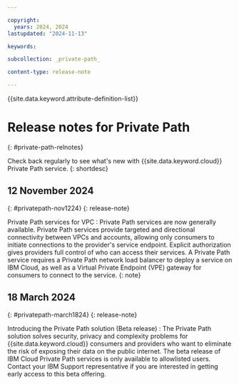 ```yaml
---

copyright:
  years: 2024, 2024
lastupdated: "2024-11-13"

keywords:

subcollection: _private-path_

content-type: release-note

---
```


{{site.data.keyword.attribute-definition-list}}

# Release notes for Private Path
{: #private-path-relnotes}

Check back regularly to see what's new with {{site.data.keyword.cloud}} Private Path service.
{: shortdesc}

## 12 November 2024
{: #privatepath-nov1224}
{: release-note}

Private Path services for VPC
: Private Path services are now generally available. Private Path services provide targeted and directional connectivity between VPCs and accounts, allowing only consumers to initiate connections to the provider's service endpoint. Explicit authorization gives providers full control of who can access their services.
A Private Path service requires a Private Path network load balancer to deploy a service on IBM Cloud, as well as a Virtual Private Endpoint (VPE) gateway for consumers to connect to the service.
{: note}

## 18 March 2024
{: #privatepath-march1824}
{: release-note}

Introducing the Private Path solution (Beta release)
:   The Private Path solution solves security, privacy and complexity problems for {{site.data.keyword.cloud}} consumers and providers who want to eliminate the risk of exposing their data on the public internet. The beta release of IBM Cloud Private Path services is only available to allowlisted users. Contact your IBM Support representative if you are interested in getting early access to this beta offering.
